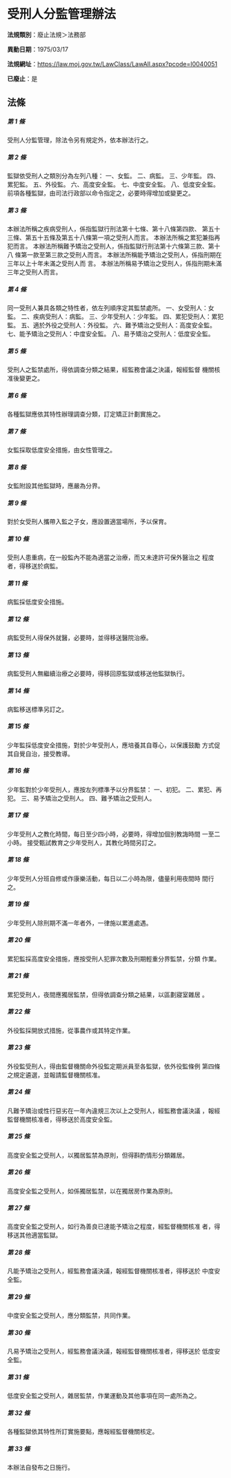 # 受刑人分監管理辦法

**法規類別**：廢止法規＞法務部

**異動日期**：1975/03/17  

**法規網址**：https://law.moj.gov.tw/LawClass/LawAll.aspx?pcode=I0040051

**已廢止**：是



## 法條
##### 第 1 條
受刑人分監管理，除法令另有規定外，依本辦法行之。

##### 第 2 條
監獄依受刑人之類別分為左列八種：
一、女監。
二、病監。
三、少年監。
四、累犯監。
五、外役監。
六、高度安全監。
七、中度安全監。
八、低度安全監。
前項各種監獄，由司法行政部以命令指定之，必要時得增加或變更之。


##### 第 3 條
本辦法所稱之疾病受刑人，係指監獄行刑法第十七條、第十八條第四款、
第五十三條、第五十五條及第五十八條第一項之受刑人而言。
本辦法所稱之累犯兼指再犯而言。
本辦法所稱難予矯治之受刑人，係指監獄行刑法第十六條第三款、第十八
條第一款至第三款之受刑人而言。
本辦法所稱能予矯治之受刑人，係指刑期在三年以上十年未滿之受刑人而
言。
本辦法所稱易予矯治之受刑人，係指刑期未滿三年之受刑人而言。

##### 第 4 條
同一受刑人兼具各類之特性者，依左列順序定其監禁處所。
一、女受刑人：女監。
二、疾病受刑人：病監。
三、少年受刑人：少年監。
四、累犯受刑人：累犯監。
五、適於外役之受刑人：外役監。
六、難予矯治之受刑人：高度安全監。
七、能予矯治之受刑人：中度安全監。
八、易予矯治之受刑人：低度安全監。


##### 第 5 條
受刑人之監禁處所，得依調查分類之結果，經監務會議之決議，報經監督
機關核准後變更之。

##### 第 6 條
各種監獄應依其特性辦理調查分類，訂定矯正計劃實施之。

##### 第 7 條
女監採取低度安全措施，由女性管理之。

##### 第 8 條
女監附設其他監獄時，應嚴為分界。

##### 第 9 條
對於女受刑人攜帶入監之子女，應設置適當場所，予以保育。

##### 第 10 條
受刑人患重病，在一般監內不能為適當之治療，而又未達許可保外醫治之
程度者，得移送於病監。

##### 第 11 條
病監採低度安全措施。

##### 第 12 條
病監受刑人得保外就醫，必要時，並得移送醫院治療。

##### 第 13 條
病監受刑人無繼續治療之必要時，得移回原監獄或移送他監獄執行。

##### 第 14 條
病監移送標準另訂之。

##### 第 15 條
少年監採低度安全措施，對於少年受刑人，應培養其自尊心，以保護鼓勵
方式促其自覺自治，接受教導。

##### 第 16 條
少年監對於少年受刑人，應按左列標準予以分界監禁：
一、初犯。
二、累犯、再犯。
三、易予矯治之受刑人。
四、難予矯治之受刑人。


##### 第 17 條
少年受刑人之教化時間，每日至少四小時，必要時，得增加個別教誨時間
一至二小時。
接受甄試教育之少年受刑人，其教化時間另訂之。

##### 第 18 條
少年受刑人分班自修或作康樂活動，每日以二小時為限，儘量利用夜間時
間行之。

##### 第 19 條
少年受刑人除刑期不滿一年者外，一律施以累進處遇。

##### 第 20 條
累犯監採高度安全措施，應按受刑人犯罪次數及刑期輕重分界監禁，分類
作業。

##### 第 21 條
累犯受刑人，夜間應獨居監禁，但得依調查分類之結果，以區劃寢室雜居
。

##### 第 22 條
外役監採開放式措施，從事農作或其特定作業。

##### 第 23 條
外役監受刑人，得由監督機關命外役監定期派員至各監獄，依外役監條例
第四條之規定遴選，並報請監督機關核准。

##### 第 24 條
凡難予矯治或性行惡劣在一年內違規三次以上之受刑人，經監務會議決議
，報經監督機關核准者，得移送於高度安全監。

##### 第 25 條
高度安全監之受刑人，以獨居監禁為原則，但得斟酌情形分類雜居。

##### 第 26 條
高度安全監之受刑人，如係獨居監禁，以在獨居房作業為原則。

##### 第 27 條
高度安全監之受刑人，如行為善良已達能予矯治之程度，經監督機關核准
者，得移送其他適當監獄。

##### 第 28 條
凡能予矯治之受刑人，經監務會議決議，報經監督機關核准者，得移送於
中度安全監。

##### 第 29 條
中度安全監之受刑人，應分類監禁，共同作業。

##### 第 30 條
凡易予矯治之受刑人，經監務會議決議，報經監督機關核准者，得移送於
低度安全監。

##### 第 31 條
低度安全監之受刑人，雜居監禁，作業運動及其他事項在同一處所為之。

##### 第 32 條
各種監獄依其特性所訂實施要點，應報經監督機關核定。

##### 第 33 條
本辦法自發布之日施行。


